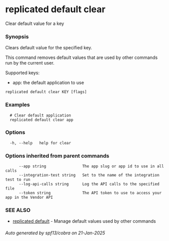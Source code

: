 # replicated default clear

Clear default value for a key

### Synopsis

Clears default value for the specified key.

This command removes default values that are used by other commands run by the current user.

Supported keys:
- app: the default application to use

```
replicated default clear KEY [flags]
```

### Examples

```
  # Clear default application
  replicated default clear app
```

### Options

```
  -h, --help   help for clear
```

### Options inherited from parent commands

```
      --app string                The app slug or app id to use in all calls
      --integration-test string   Set to the name of the integration test to run
      --log-api-calls string      Log the API calls to the specified file
      --token string              The API token to use to access your app in the Vendor API
```

### SEE ALSO

* [replicated default](replicated_default.md)	 - Manage default values used by other commands

###### Auto generated by spf13/cobra on 21-Jan-2025
